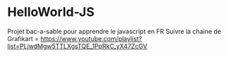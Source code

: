 # HelloWorld-JS

Projet bac-a-sable pour apprendre le javascript
en FR
Suivre la chaine de Grafikart = https://www.youtube.com/playlist?list=PLjwdMgw5TTLXgsTQE_1PpRkC_yX47ZcGV
